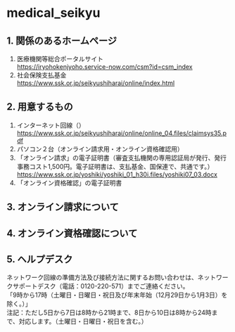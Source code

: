 # medical_seikyu
## 1. 関係のあるホームページ
1. 医療機関等総合ポータルサイト  
https://iryohokenjyoho.service-now.com/csm?id=csm_index
2. 社会保険支払基金  
https://www.ssk.or.jp/seikyushiharai/online/index.html
  

  
## 2. 用意するもの
1. インターネット回線（）  
https://www.ssk.or.jp/seikyushiharai/online/online_04.files/claimsys35.pdf
2. パソコン２台（オンライン請求用・オンライン資格確認用）  
3. 「オンライン請求」の電子証明書（審査支払機関の専用認証局が発行、発行事務コスト1,500円。電子証明書は、支払基金、国保連で、共通です。）  
https://www.ssk.or.jp/yoshiki/yoshiki_01_h30i.files/yoshiki07_03.docx
4. 「オンライン資格確認」の電子証明書
  

  
## 3. オンライン請求について
  

  
## 4. オンライン資格確認について
  
## 5. ヘルプデスク
ネットワーク回線の準備方法及び接続方法に関するお問い合わせは、ネットワークサポートデスク（電話：0120-220-571）までご連絡ください。  
「9時から17時（土曜日・日曜日・祝日及び年末年始（12月29日から1月3日）を除く。）」  
注記：ただし5日から7日は8時から21時まで、8日から10日は8時から24時まで、対応します。（土曜日・日曜日・祝日を含む。）  
  